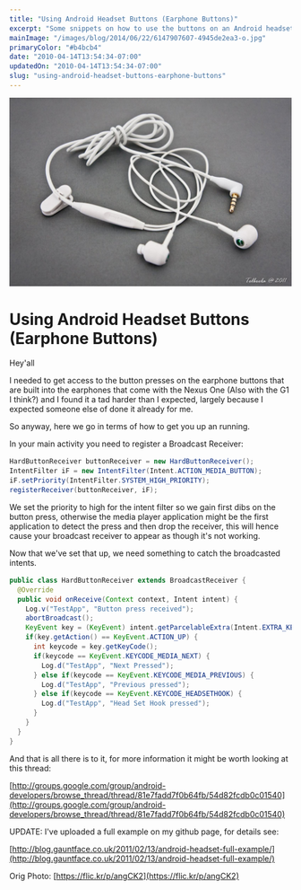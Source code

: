 ```yaml
---
title: "Using Android Headset Buttons (Earphone Buttons)"
excerpt: "Some snippets on how to use the buttons on an Android headset inside your app."
mainImage: "/images/blog/2014/06/22/6147907607-4945de2ea3-o.jpg"
primaryColor: "#b4bcb4"
date: "2010-04-14T13:54:34-07:00"
updatedOn: "2010-04-14T13:54:34-07:00"
slug: "using-android-headset-buttons-earphone-buttons"
---
```

![Key art for blog post "Using Android Headset Buttons (Earphone Buttons) "](/images/blog/2014/06/22/6147907607-4945de2ea3-o.jpg)

# Using Android Headset Buttons (Earphone Buttons)

Hey'all

I needed to get access to the button presses on the earphone buttons that are built into the earphones that come with the Nexus One (Also with the G1 I think?) and I found it a tad harder than I expected, largely because I expected someone else of done it already for me.

So anyway, here we go in terms of how to get you up an running.

In your main activity you need to register a Broadcast Receiver:

```java
HardButtonReceiver buttonReceiver = new HardButtonReceiver();
IntentFilter iF = new IntentFilter(Intent.ACTION_MEDIA_BUTTON);
iF.setPriority(IntentFilter.SYSTEM_HIGH_PRIORITY);
registerReceiver(buttonReceiver, iF);
```

We set the priority to high for the intent filter so we gain first dibs on the button press, otherwise the media player application might be the first application to detect the press and then drop the receiver, this will hence cause your broadcast receiver to appear as though it's not working.

Now that we've set that up, we need something to catch the broadcasted intents.

```java
public class HardButtonReceiver extends BroadcastReceiver {
  @Override
  public void onReceive(Context context, Intent intent) {
    Log.v("TestApp", "Button press received");
    abortBroadcast();
    KeyEvent key = (KeyEvent) intent.getParcelableExtra(Intent.EXTRA_KEY_EVENT);
    if(key.getAction() == KeyEvent.ACTION_UP) {
      int keycode = key.getKeyCode();
      if(keycode == KeyEvent.KEYCODE_MEDIA_NEXT) {
        Log.d("TestApp", "Next Pressed");
      } else if(keycode == KeyEvent.KEYCODE_MEDIA_PREVIOUS) {
        Log.d("TestApp", "Previous pressed");
      } else if(keycode == KeyEvent.KEYCODE_HEADSETHOOK) {
        Log.d("TestApp", "Head Set Hook pressed");
      }
    }
  }
}
```

And that is all there is to it, for more information it might be worth looking at this thread:

[http://groups.google.com/group/android-developers/browse_thread/thread/81e7fadd7f0b64fb/54d82fcdb0c01540](http://groups.google.com/group/android-developers/browse_thread/thread/81e7fadd7f0b64fb/54d82fcdb0c01540)

UPDATE: I've uploaded a full example on my github page, for details see:

[http://blog.gauntface.co.uk/2011/02/13/android-headset-full-example/](http://blog.gauntface.co.uk/2011/02/13/android-headset-full-example/)

Orig Photo: [https://flic.kr/p/angCK2](https://flic.kr/p/angCK2)